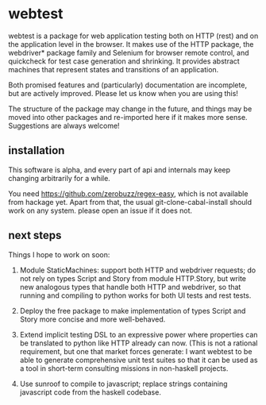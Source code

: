 webtest
=======

webtest is a package for web application testing both on HTTP (rest)
and on the application level in the browser.  It makes use of the HTTP
package, the webdriver* package family and Selenium for browser remote
control, and quickcheck for test case generation and shrinking.  It
provides abstract machines that represent states and transitions of an
application.

Both promised features and (particularly) documentation are
incomplete, but are actively improved.  Please let us know when you
are using this!

The structure of the package may change in the future, and things may
be moved into other packages and re-imported here if it makes more
sense.  Suggestions are always welcome!


installation
------------

This software is alpha, and every part of api and internals may keep
changing arbitrarily for a while.

You need https://github.com/zerobuzz/regex-easy, which is not
available from hackage yet.  Apart from that, the usual
git-clone-cabal-install should work on any system.  please open an
issue if it does not.


next steps
----------

Things I hope to work on soon:

 1. Module StaticMachines: support both HTTP and webdriver requests;
    do not rely on types Script and Story from module HTTP.Story, but
    write new analogous types that handle both HTTP and webdriver, so
    that running and compiling to python works for both UI tests and
    rest tests.

 2. Deploy the free package to make implementation of types Script and
    Story more concise and more well-behaved.

 3. Extend implicit testing DSL to an expressive power where
    properties can be translated to python like HTTP already can now.
    (This is not a rational requirement, but one that market forces
    generate: I want webtest to be able to generate comprehensive unit
    test suites so that it can be used as a tool in short-term
    consulting missions in non-haskell projects.

 4. Use sunroof to compile to javascript; replace strings containing
    javascript code from the haskell codebase.


